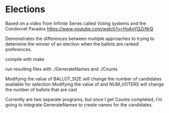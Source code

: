 # Elections
Based on a video from Infinite Series called Voting systems and the Condorcet Paradox
https://www.youtube.com/watch?v=HoAnYQZrNrQ

Demonstrates the differences between multiple approaches to trying to determine the
winner of an election when the ballots are ranked preferences.

compile with make

run resulting files with ./GenerateNames and ./Counts

Modifying the value of BALLOT_SIZE will change the number of candidates available for selection
Modifying the value of and NUM_VOTERS will change the number of ballots that are cast

Currently are two separate programs, but once I get Counts completed, 
I'm going to integrate GenerateNames to create names for the candidates.

